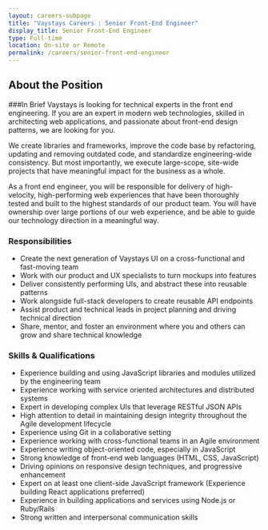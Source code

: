 ```yaml
---
layout: careers-subpage
title: "Vaystays Careers : Senior Front-End Engineer"
display_title: Senior Front-End Engineer
type: Full-time
location: On-site or Remote
permalink: /careers/senior-front-end-engineer
---
```


## About the Position
###In Brief
Vaystays is looking for technical experts in the front end engineering. If you are an expert in modern web technologies, skilled in architecting web applications, and passionate about front-end design patterns, we are looking for you.

We create libraries and frameworks, improve the code base by refactoring, updating and removing outdated code, and standardize engineering-wide consistency. But most importantly, we execute large-scope, site-wide projects that have meaningful impact for the business as a whole.

As a front end engineer, you will be responsible for delivery of high-velocity, high-performing web experiences that have been thoroughly tested and built to the highest standards of our product team. You will have ownership over large portions of our web experience, and be able to guide our technology direction in a meaningful way.

### Responsibilities
* Create the next generation of Vaystays UI on a cross-functional and fast-moving team
* Work with our product and UX specialists to turn mockups into features
* Deliver consistently performing UIs, and abstract these into reusable patterns
* Work alongside full-stack developers to create reusable API endpoints
* Assist product and technical leads in project planning and driving technical direction
* Share, mentor, and foster an environment where you and others can grow and share technical knowledge

### Skills & Qualifications
* Experience building and using JavaScript libraries and modules utilized by the engineering team
* Experience working with service oriented architectures and distributed systems
* Expert in developing complex UIs that leverage RESTful JSON APIs
* High attention to detail in maintaining design integrity throughout the Agile development lifecycle
* Experience using Git in a collaborative setting
* Experience working with cross-functional teams in an Agile environment
* Experience writing object-oriented code, especially in JavaScript
* Strong knowledge of front-end web languages (HTML, CSS, JavaScript)
* Driving opinions on responsive design techniques, and progressive enhancement
* Expert on at least one client-side JavaScript framework (Experience building React applications preferred)
* Experience in building applications and services using Node.js or Ruby/Rails
* Strong written and interpersonal communication skills

